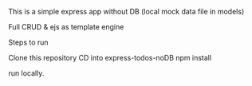 This is a simple express app without DB (local mock data file in models)

Full CRUD & ejs as template engine 

Steps to run 

Clone this repository 
CD into express-todos-noDB
npm install 

run locally. 
